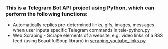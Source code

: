 ### This is a Telegram Bot API project using Python, which can perform the following functions: 
- Automatically replies pre-determined links, gifs, images, messages when user inputs specific Telegram commands in tele-python.py
- Web Scraping - Scrape elements of a website, e.g. video links of a RSS feed (using BeautifulSoup library) in [scraping_youtube_links.py](https://github.com/cedric130813/telegram-bot-python/blob/main/scraping_youtube_links.py)
